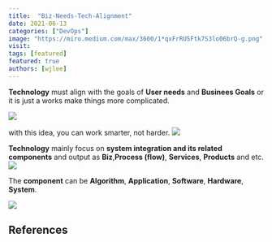 ```yaml
---
title:  "Biz-Needs-Tech-Alignment"
date: 2021-06-13
categories: ["DevOps"]
image: "https://miro.medium.com/max/3600/1*qxFrRU5Ftk7S3lo06brQ-g.png"
visit:
tags: [featured]
featured: true
authors: [wjlee]
---
```


**Technology** must align with the goals of **User needs** and **Businees Goals** or it is just a works make things more complicated.

[![](https://uxdesign.cc/a-ux-career-is-a-business-career-107cd692ea08?gi=91036e362ec)](https://uxdesign.cc/a-ux-career-is-a-business-career-107cd692ea08?gi=91036e362ec)

with this idea, you can work smarter, not harder.
[![](https://www.ntaskmanager.com/wp-content/uploads/2020/02/Work-Smarter-Not-Harder.png)]()


**Technology** mainly focus on **system integration and its related components** and output as **Biz**,**Process (flow)**, **Services**, **Products** and etc.
[![](https://s17776.pcdn.co/wp-content/uploads/2017/02/Insights-How-IoT-and-Digital-Transformation-Will-Turn-Systems-Integrators-into-Strategic-Integrators-1.png)](https://wiprodigital.com/2017/02/23/iot-digital-transformation-will-turn-systems-integrators-strategic-integrators/)

The **component** can be **Algorithm**, **Application**, **Software**, **Hardware**, **System**.

[![](https://jennifersolutionscom.files.wordpress.com/2017/06/computer-system.jpg)](https://jennifersolutionscom.wordpress.com/2017/06/21/function-of-hardware-and-software-components/)

## References
